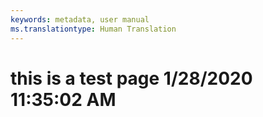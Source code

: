 ```yaml
---
keywords: metadata, user manual
ms.translationtype: Human Translation
---
```

# this is a test page 1/28/2020 11:35:02 AM
